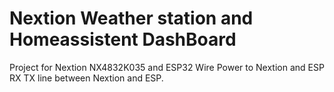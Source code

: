 # Nextion Weather station and Homeassistent DashBoard

Project for Nextion NX4832K035 and ESP32
Wire
Power to Nextion and ESP
RX TX line between Nextion and ESP.
